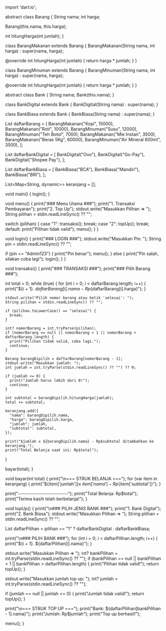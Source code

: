 import 'dart:io';

abstract class Barang {
  String nama;
  int harga;

  Barang(this.nama, this.harga);

  int hitungHarga(int jumlah);
}

class BarangMakanan extends Barang {
  BarangMakanan(String nama, int harga) : super(nama, harga);

  @override
  int hitungHarga(int jumlah) {
    return harga * jumlah;
  }
}

class BarangMinuman extends Barang {
  BarangMinuman(String nama, int harga) : super(nama, harga);

  @override
  int hitungHarga(int jumlah) {
    return harga * jumlah;
  }
}

abstract class Bank {
  String nama;
  Bank(this.nama);
}

class BankDigital extends Bank {
  BankDigital(String nama) : super(nama);
}

class BankBiasa extends Bank {
  BankBiasa(String nama) : super(nama);
}

List<Barang> daftarBarang = [
  BarangMakanan("Kopi", 15000),
  BarangMakanan("Roti", 10000),
  BarangMinuman("Susu", 12000),
  BarangMinuman("Teh Botol", 7000),
  BarangMakanan("Mie Instan", 3500),
  BarangMakanan("Beras 5Kg", 60000),
  BarangMinuman("Air Mineral 600ml", 3500),
];

List<BankDigital> daftarBankDigital = [
  BankDigital("Ovo"),
  BankDigital("Go-Pay"),
  BankDigital("Shopee Pay"),
];

List<BankBiasa> daftarBankBiasa = [
  BankBiasa("BCA"),
  BankBiasa("Mandiri"),
  BankBiasa("BRI"),
];

List<Map<String, dynamic>> keranjang = [];

void main() {
  login();
}

void menu() {
  print("### Menu Utama ###");
  print("1. Transaksi Pembayaran");
  print("2. Top Up");
  stdout.write("Masukkan Pilihan => ");
  String pilihan = stdin.readLineSync() ?? "";

  switch (pilihan) {
    case "1":
      transaksi();
      break;
    case "2":
      topUp();
      break;
    default:
      print("Pilihan tidak valid");
      menu();
  }
}

void login() {
  print("### LOGIN ###");
  stdout.write("Masukkan Pin: ");
  String pin = stdin.readLineSync() ?? "";

  if (pin == "Admin123") {
    print("Pin benar");
    menu();
  } else {
    print("Pin salah, silakan coba lagi");
    login();
  }
}

void transaksi() {
  print("### TRANSAKSI ###");
  print("### Pilih Barang ###");

  int total = 0;
  while (true) {
    for (int i = 0; i < daftarBarang.length; i++) {
      print("${i + 1}. ${daftarBarang[i].nama} - Rp${daftarBarang[i].harga}");
    }

    stdout.write("Pilih nomor barang atau ketik 'selesai': ");
    String pilihan = stdin.readLineSync() ?? "";

    if (pilihan.toLowerCase() == "selesai") {
      break;
    }

    int? nomorBarang = int.tryParse(pilihan);
    if (nomorBarang == null || nomorBarang < 1 || nomorBarang > daftarBarang.length) {
      print("Pilihan tidak valid, coba lagi.");
      continue;
    }

    Barang barangDipilih = daftarBarang[nomorBarang - 1];
    stdout.write("Masukkan jumlah: ");
    int jumlah = int.tryParse(stdin.readLineSync() ?? "") ?? 0;

    if (jumlah <= 0) {
      print("Jumlah harus lebih dari 0!");
      continue;
    }

    int subtotal = barangDipilih.hitungHarga(jumlah);
    total += subtotal;

    keranjang.add({
      "nama": barangDipilih.nama,
      "harga": barangDipilih.harga,
      "jumlah": jumlah,
      "subtotal": subtotal,
    });

    print("$jumlah x ${barangDipilih.nama} - Rp$subtotal ditambahkan ke keranjang.");
    print("Total Belanja saat ini: Rp$total");
  }

  bayar(total);
}

void bayar(int total) {
  print("\n=== STRUK BELANJA ===");
  for (var item in keranjang) {
    print("${item['jumlah']}x ${item['nama']} - Rp${item['subtotal']}");
  }

  print("-------------------------");
  print("Total Belanja: Rp$total");
  print("Terima kasih telah berbelanja!");
}

void topUp() {
  print("\n### PILIH JENIS BANK ###");
  print("1. Bank Digital");
  print("2. Bank Biasa");
  stdout.write("Masukkan Pilihan => ");
  String pilihan = stdin.readLineSync() ?? "";

  List<Bank> daftarPilihan = pilihan == "1" ? daftarBankDigital : daftarBankBiasa;

  print("\n### PILIH BANK ###");
  for (int i = 0; i < daftarPilihan.length; i++) {
    print("${i + 1}. ${daftarPilihan[i].nama}");
  }

  stdout.write("Masukkan Pilihan => ");
  int? bankPilihan = int.tryParse(stdin.readLineSync() ?? "");
  if (bankPilihan == null || bankPilihan < 1 || bankPilihan > daftarPilihan.length) {
    print("Pilihan tidak valid!");
    return topUp();
  }

  stdout.write("Masukkan jumlah top up: ");
  int? jumlah = int.tryParse(stdin.readLineSync() ?? "");

  if (jumlah == null || jumlah <= 0) {
    print("Jumlah tidak valid!");
    return topUp();
  }

  print("\n=== STRUK TOP UP ===");
  print("Bank: ${daftarPilihan[bankPilihan - 1].nama}");
  print("Jumlah: Rp$jumlah");
  print("Top up berhasil!");

  menu();
}
